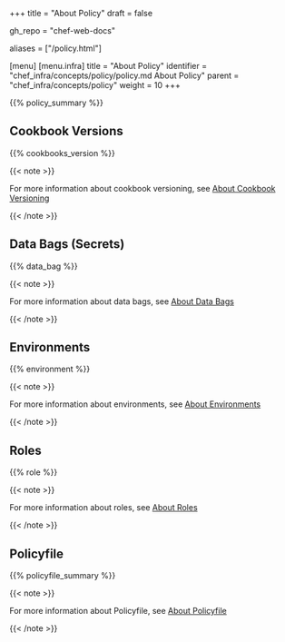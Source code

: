 +++
title = "About Policy"
draft = false

gh_repo = "chef-web-docs"

aliases = ["/policy.html"]

[menu]
  [menu.infra]
    title = "About Policy"
    identifier = "chef_infra/concepts/policy/policy.md About Policy"
    parent = "chef_infra/concepts/policy"
    weight = 10
+++

{{% policy_summary %}}

## Cookbook Versions

{{% cookbooks_version %}}

{{< note >}}

For more information about cookbook versioning, see [About Cookbook
Versioning](/cookbook_versioning/)

{{< /note >}}

## Data Bags (Secrets)

{{% data_bag %}}

{{< note >}}

For more information about data bags, see [About Data
Bags](/data_bags/)

{{< /note >}}

## Environments

{{% environment %}}

{{< note >}}

For more information about environments, see [About
Environments](/environments/)

{{< /note >}}

## Roles

{{% role %}}

{{< note >}}

For more information about roles, see [About Roles](/roles/)

{{< /note >}}

## Policyfile

{{% policyfile_summary %}}

{{< note >}}

For more information about Policyfile, see [About
Policyfile](/policyfile/)

{{< /note >}}

